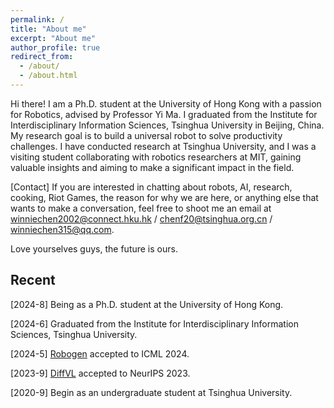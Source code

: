 ```yaml
---
permalink: /
title: "About me"
excerpt: "About me"
author_profile: true
redirect_from: 
  - /about/
  - /about.html
---
```


Hi there! I am a Ph.D. student at the University of Hong Kong with a passion for Robotics, advised by Professor Yi Ma. I graduated from the Institute for Interdisciplinary Information Sciences, Tsinghua University in Beijing, China. My research goal is to build a universal robot to solve productivity challenges. I have conducted research at Tsinghua University, and I was a visiting student collaborating with robotics researchers at MIT, gaining valuable insights and aiming to make a significant impact in the field.

[Contact] If you are interested in chatting about robots, AI, research, cooking, Riot Games, the reason for why we are here, or anything else that wants to make a conversation, feel free to shoot me an email at winniechen2002@connect.hku.hk / chenf20@tsinghua.org.cn / winniechen315@qq.com.

Love yourselves guys, the future is ours.

## Recent

[2024-8] Being as a Ph.D. student at the University of Hong Kong.

[2024-6] Graduated from the Institute for Interdisciplinary Information Sciences, Tsinghua University.

[2024-5] [Robogen](https://winniechen2002.github.io/publication/RoboGen) accepted to ICML 2024.

[2023-9] [DiffVL](https://winniechen2002.github.io/publication/DiffVL) accepted to NeurIPS 2023.

[2020-9] Begin as an undergraduate student at Tsinghua University.
